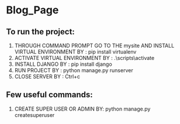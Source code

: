 # Blog_Page
## To run the project:
 
 1. THROUGH COMMAND PROMPT GO TO THE mysite AND INSTALL VIRTUAL ENVIRONMENT BY : pip install virtualenv
 2. ACTIVATE VIRTUAL ENVIRONMENT BY : .\scripts\activate
 3. INSTALL DJANGO BY : pip install django
 4. RUN PROJECT BY : python manage.py runserver
 5. CLOSE SERVER BY : Ctrl+c
 
 ## Few useful commands:
 1. CREATE SUPER USER OR ADMIN BY: python manage.py createsuperuser
 
